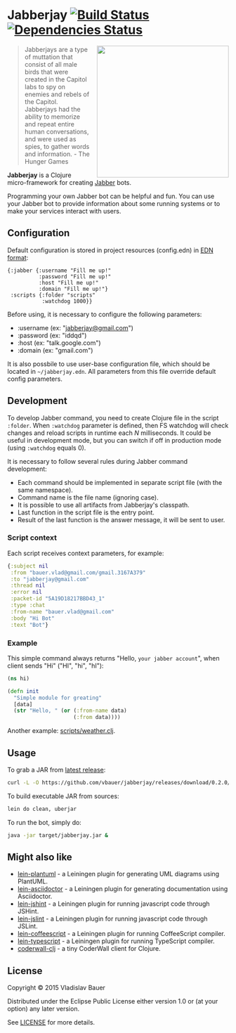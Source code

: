 # Jabberjay [![Build Status](https://travis-ci.org/vbauer/jabberjay.svg)](https://travis-ci.org/vbauer/jabberjay) [![Dependencies Status](http://jarkeeper.com/vbauer/jabberjay/status.png)](http://jarkeeper.com/vbauer/jabberjay)

<img src="misc/jabberjay.png" width="300" height="300" align="right" style="margin-left: 15px" />

> Jabberjays are a type of muttation that consist of all male birds that were created in the Capitol labs to spy on enemies and rebels of the Capitol. Jabberjays had the ability to memorize and repeat entire human conversations, and were used as spies, to gather words and information. - The Hunger Games

**Jabberjay** is a Clojure micro-framework for creating [Jabber](http://www.jabber.org/faq.html#jabber) bots.

Programming your own Jabber bot can be helpful and fun.
You can use your Jabber bot to provide information about some running systems or to make your services interact with users.


## Configuration

Default configuration is stored in project resources (config.edn) in [EDN format](https://github.com/edn-format/edn):
```edn
{:jabber {:username "Fill me up!"
          :password "Fill me up!"
          :host "Fill me up!"
          :domain "Fill me up!"}
 :scripts {:folder "scripts"
           :watchdog 1000}}
```

Before using, it is necessary to configure the following parameters:
* :username (ex: "jabberjay@gmail.com")
* :password (ex: "iddqd")
* :host (ex: "talk.google.com")
* :domain (ex: "gmail.com")

It is also possbile to use user-base configuration file, which should be located in `~/jabberjay.edn`.
All parameters from this file override default config parameters.


## Development

To develop Jabber command, you need to create Clojure file in the script `:folder`.
When `:watchdog` parameter is defined, then FS watchdog will check changes and reload scripts in runtime each *N* milliseconds.
It could be useful in development mode, but you can switch if off in production mode (using `:watchdog` equals 0).

It is necessary to follow several rules during Jabber command development:

* Each command should be implemented in separate script file (with the same namespace).
* Command name is the file name (ignoring case).
* It is possible to use all artifacts from Jabberjay's classpath.
* Last function in the script file is the entry point.
* Result of the last function is the answer message, it will be sent to user.


### Script context

Each script receives context parameters, for example:

```clojure
{:subject nil
 :from "bauer.vlad@gmail.com/gmail.3167A379"
 :to "jabberjay@gmail.com"
 :thread nil
 :error nil
 :packet-id "5A19D18217BBD43_1"
 :type :chat
 :from-name "bauer.vlad@gmail.com"
 :body "Hi Bot"
 :text "Bot"}
```


### Example

This simple command always returns "Hello, `your jabber account`", when client sends "Hi" ("HI", "hi", "hI"):

```clojure
(ns hi)

(defn init
  "Simple module for greating"
  [data]
  (str "Hello, " (or (:from-name data)
                     (:from data))))
```

Another example: [scripts/weather.clj](scripts/weather.clj).


## Usage

To grab a JAR from [latest release](https://github.com/vbauer/jabberjay/releases/latest):
```bash
curl -L -O https://github.com/vbauer/jabberjay/releases/download/0.2.0/jabberjay.jar
```

To build executable JAR from sources:
```bash
lein do clean, uberjar
```

To run the bot, simply do:
```bash
java -jar target/jabberjay.jar &
```


## Might also like

* [lein-plantuml](https://github.com/vbauer/lein-plantuml) - a Leiningen plugin for generating UML diagrams using PlantUML.
* [lein-asciidoctor](https://github.com/asciidoctor/asciidoctor-lein-plugin) - a Leiningen plugin for generating documentation using Asciidoctor.
* [lein-jshint](https://github.com/vbauer/lein-jshint) - a Leiningen plugin for running javascript code through JSHint.
* [lein-jslint](https://github.com/vbauer/lein-jslint) - a Leiningen plugin for running javascript code through JSLint.
* [lein-coffeescript](https://github.com/vbauer/lein-coffeescript) - a Leiningen plugin for running CoffeeScript compiler.
* [lein-typescript](https://github.com/vbauer/lein-typescript) - a Leiningen plugin for running TypeScript compiler.
* [coderwall-clj](https://github.com/vbauer/coderwall-clj) - a tiny CoderWall client for Clojure.


## License

Copyright © 2015 Vladislav Bauer

Distributed under the Eclipse Public License either version 1.0 or (at
your option) any later version.


See [LICENSE](LICENSE) for more details.
